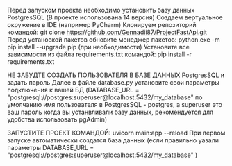 Перед запуском проекта необходимо установить базу данных PostgresSQL (В проекте использована 14 версия)
Создаем вертуальное окружение в IDE (например PyCharm)
Клонируем репозиторий командой: git clone https://github.com/Gennadii87/ProjectFastApi.git
Перед установкой пакетов обновите менеджер пакетов: python.exe -m pip install --upgrade pip  (при необходимости)
Установите все зависимости из файла requirements.txt  командой: pip install -r requirements.txt

НЕ ЗАБУДТЕ СОЗДАТЬ ПОЛЬЗОВАТЕЛЯ В БАЗЕ ДАННЫХ PostgresSQL и задать пароль
Далее в файле database.py установите свои параметры подключения к вашей БД (DATABASE_URL = "postgresql://postgres:superuser@localhost:5432/my_database" по умолчанию имя пользователя в PostgresSQL -  postgres, а superuser это ваш пароль когда вы устанвливали базу данных, рекомендуется для удобства использовать pgAdmin)

ЗАПУСТИТЕ ПРОЕКТ КОМАНДОЙ: uvicorn main:app --reload 
При первом запуске автоматически создатся база данных (если правильно уазали параметры DATABASE_URL = "postgresql://postgres:superuser@localhost:5432/my_database" )
